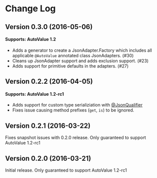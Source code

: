 # Change Log

## Version 0.3.0 (2016-05-06)

#### Supports: AutoValue 1.2

* Adds a generator to create a JsonAdapter.Factory which includes all applicable `@AutoValue` annotated class JsonAdapters. (#30)
* Cleans up JsonAdapter support and adds exclusion support. (#23)
* Adds support for primitive defaults in the adapters. (#27)

## Version 0.2.2 (2016-04-05)

#### Supports: AutoValue 1.2-rc1

* Adds support for custom type serializiation with [@JsonQualifier](https://github.com/square/moshi#alternate-type-adapters-with-jsonqualifier)
* Fixes issue causing method prefixes (`get`, `is`) to be ignored.

## Version 0.2.1 (2016-03-22)

Fixes snapshot issues with 0.2.0 release. Only guaranteed to support AutoValue 1.2-rc1

## Version 0.2.0 (2016-03-21)

Initial release. Only guaranteed to support AutoValue 1.2-rc1
